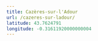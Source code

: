 ```yaml
---
title: Cazères-sur-l'Adour
url: /cazeres-sur-ladour/
latitude: 43.7624791
longitude: -0.31611920000000004
---
```

